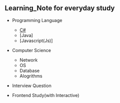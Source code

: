 ## Learning_Note for everyday study

- Programming Language
  - [C#](https://github.com/Dudu-Kim/Learning_Note/tree/main/Programming%20Language/C%23)
  - [Java]
  - [Javascript(Js)]

- Computer Science
  - Network
  - OS
  - Database 
  - Alogrithms

- Interview Question 
  
- Frontend Study(with Interactive)

